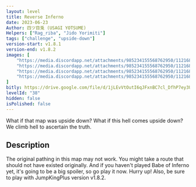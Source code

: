 ```yaml
---
layout: level
title: Reverse Inferno
date: 2023-06-23
Author: 四ツ目兎 (USAGI YOTSUME)
Helpers: ["Rag_riba", "Jido Yorimiti"]
tags: ["challenge", "upside-down"]
version-start: v1.8.1
version-end: v1.8.2
images: [
    "https://media.discordapp.net/attachments/985234155568762950/1121686164244545556/ReBoITITLE_0000_-_.png?width=1205&height=903",
	"https://media.discordapp.net/attachments/985234155568762950/1121686163862855781/ReBoi1_-_.png?width=600&height=450",
	"https://media.discordapp.net/attachments/985234155568762950/1121686163430850610/ReBoi21_-_.png?width=600&height=450",
	"https://media.discordapp.net/attachments/985234155568762950/1121686163091103804/ReBoi3_-_.png?width=600&height=450"
]
bitly: https://drive.google.com/file/d/1jLEvVtOutI6qJFxnBC7cl_DfhP7ey3UA/view?usp=sharing
levelId: "38"
hidden: false
isPolished: false
---
```


What if that map was upside down? What if this hell comes upside down? We climb hell to ascertain the truth.

<!-- more -->

<div id="description">
    <h2>Description</h2>
    <p>The original pathing in this map may not work. You might take a route that should not have existed originally. And if you haven't played Babe of Inferno yet, it's going to be a big spoiler, so go play it now. Hurry up! Also, be sure to play with JumpKingPlus version v1.8.2.</p>
</div>